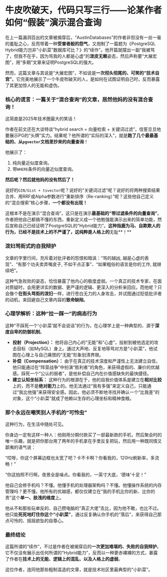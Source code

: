 # 牛皮吹破天，代码只写三行——论某作者如何“假装”演示混合查询

在上一篇漏洞百出的文章被揭穿后，“AustinDatabases”的作者非但没有一丝一毫的羞耻之心，反而带着一种**受害者般的怨气**，又炮制了一篇题为《PostgreSQL Hybrid能力岂非“小趴菜”数据库可比？》的“续作”。他开篇就摆出一副“我被骂了，但我不在乎，因为骂我的人都是心虚”的**泼皮无赖**姿态，然后声称要“大展宏图”，用“多期”文章来证明PostgreSQL的强大。

然而，这篇文章与其说是“大展宏图”，不如说是**一次彻头彻尾的、可笑的“技术自宫”**。它完美地展示了一个牛皮吹破天的人，是如何在试图证明自己时，反而暴露了其更加惊人的无能和虚伪。

### 核心的谎言：一篇关于“混合查询”的文章，居然他妈的没有混合查询！

这简直是2025年技术圈最大的笑话！

作者在前文还在大谈特谈“hybrid search = 向量检索 + 关键词过滤”，信誓旦旦地要展示PG的“头牌”实力。结果呢？他所谓的“实际的深入”，就是**跑了几个最最基础的、从`pgvector`文档里抄来的向量查询**！

他展示了：
1.  纯向量近似度查询。
2.  带`WHERE`条件的向量近似度查询。

**然后呢？然后就他妈的没有然后了！**

说好的`GIN/Gist + tsvector`呢？说好的“关键词过滤”呢？说好的将两种搜索结果合并、用RRF或Alpha参数进行“重新排序（Re-ranking）”呢？这些他自己定义的“混合搜索”核心步骤，**一个都没有出现！**

这根本不是在演示“混合查询”，这只是在演示**最基础的“带过滤条件的向量查询”**。作者把他自己都搞不懂的东西，重新定义成一个他勉强能演示出来的简单功能，然后宣称自己已经证明了PostgreSQL的“Hybrid能力”。**这种指鹿为马、自欺欺人的行为，已经不是技术上的不严谨了，这纯粹是人格上的**无耻**！**

### 泼妇骂街式的自我辩护

文章的字里行间，充斥着对批评者的怨恨和暗讽：“骂的越凶, 越是心虚的表现”、“有那个功夫卖弄嘴皮子, 不如干点正事”、“如果粗俗的语言是你的工作, 就继续吧”。

这种气急败败的姿态，恰恰暴露了他内心的极度虚弱。一个真正的技术专家，在面对质疑时，会用更详实的数据、更严谨的逻辑、更深入的分析来回应。而他呢？只会像个**在街头骂街的泼妇**一样，进行苍白无力的人身攻击，并试图通过贬低批评者的动机，来回避自己文章内容的**致命缺陷**。

### 心理学解析：这种“拉一踩一”的病态行为

这种“不踩死一个‘小趴菜’就不会说话”的行为，在心理学上是一种典型的、源于**深度自卑的防御机制**。

* **投射（Projection）：** 他将自己内心的“无能”和“心虚”，投射到被他选定的攻击目标（如MySQL）身上。通过大声地、反复地辱骂对方是“小趴菜”，他试图在心理上与自己痛恨的“无能”形象划清界限。
* **补偿（Compensation）：** 由于在真正的技术深度和严谨性上无法建立自信，他只能通过在“阵营战争”中扮演“胜利者”的角色，来获得虚假的、廉价的优越感。踩死一个“公认的弱者”，是他补偿自己内在价值感缺失的最快捷径。
* **建立认知坐标系：** 这种行为的根源在于，他的自我价值体系是建立在**相对比较**上的，而不是**绝对能力**上的。他无法通过“我有多强”来定义自己，只能通过“我比他强”来获得安全感。因此，他必须不断地寻找并确认一个“比我差”的对象，这个“小趴菜”就成了他赖以生存的心理坐标和精神食粮。

### 那个永远在嘲笑别人手机的“可怜虫”

这种行为，在生活中随处可见。

你身边一定有这样一种人：他刚用分期付款买了一部最新款的手机，然后聚会时的唯一乐趣，就是把你那台用了两年的手机拿在手里反复把玩，然后用一种既同情又鄙夷的语气说：

“哎呀，你这个屏幕边框也太宽了吧？卡不卡啊？你看我的，120Hz刷新率，多流畅！”

“你这拍照不行啊，夜景全是噪点。你看我的，一英寸大底，‘德味’十足！”

他自己会修手机吗？不懂。他懂手机的处理器架构吗？不懂。他懂操作系统的内存管理吗？更不懂。他所有的优越感，都仅仅建立在“我的手机比你的新、比你的贵”这个**单一、肤浅的维度**上。

他从不和那些玩单反的、自己攒电脑的“真正大佬”去比，因为他不敢，也比不过。他只能**死死地盯住你这个“小趴菜”**，通过反复确认你手机的“落后”，来获得自己那点可怜的、摇摇欲坠的自尊心。

### 最终结论

这篇所谓的“续作”，不过是作者在被揭穿后的**一次更加难堪的、失败的自我辩护**。它不仅没有展示出任何所谓的“Hybrid能力”，反而以一种更赤裸裸的方式，暴露了作者在**技术上的无能、逻辑上的混乱、以及人格上的虚弱**。

这位作者，连同他那些粗制滥造的文章，就是技术社区里最典型的“小趴菜”。
